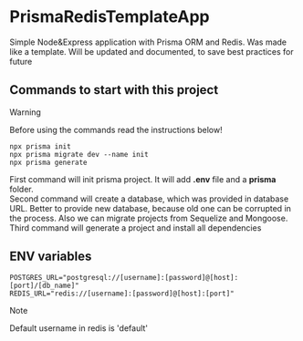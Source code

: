 # PrismaRedisTemplateApp

Simple Node&Express application with Prisma ORM and Redis. Was made like a template. Will be updated and documented, to save best practices for future

## Commands to start with this project
> [!WARNING]
> Before using the commands read the instructions below!

```
npx prisma init
npx prisma migrate dev --name init
npx prisma generate
```
First command will init prisma project. It will add **.env** file and a **prisma** folder. <br>
Second command will create a database, which was provided in database URL. Better to provide new database, because old one can be corrupted in the process. Also we can migrate projects from Sequelize and Mongoose.
<br>
Third command will generate a project and install all dependencies

## ENV variables

```
POSTGRES_URL="postgresql://[username]:[password]@[host]:[port]/[db_name]"
REDIS_URL="redis://[username]:[password]@[host]:[port]"
```
> [!NOTE]
> Default username in redis is 'default'